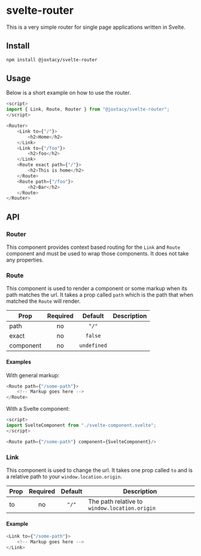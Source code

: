 # svelte-router

This is a very simple router for single page applications written in Svelte.

## Install
```bash
npm install @joxtacy/svelte-router
```

## Usage

Below is a short example on how to use the router.
```js
<script>
import { Link, Route, Router } from "@joxtacy/svelte-router";
</script>

<Router>
    <Link to={"/"}>
        <h2>Home</h2>
    </Link>
    <Link to={"/foo"}>
        <h2>foo</h2>
    </Link>
    <Route exact path={"/"}>
        <h2>This is home</h2>
    </Route>
    <Route path={"/foo"}>
        <h2>Bar</h2>
    </Route>
</Router>
```

## API

### Router
This component provides context based routing for the `Link` and `Route` component and must be used to wrap those components. It does not take any properties. 

### Route
This component is used to render a component or some markup when its path matches the url. It takes a prop called `path` which is the path that when matched the `Route` will render. 

| Prop      | Required | Default     | Description |
| --------- |:--------:|:-----------:| ----------- |
| path      | no       | `"/"`       |             |
| exact     | no       | `false`     |             |
| component | no       | `undefined` |             |

#### Examples

With general markup:
```js
<Route path={"/some-path"}>
    <!-- Markup goes here -->
</Route>
```

With a Svelte component:
```js
<script>
import SvelteComponent from "./svelte-component.svelte";
</script>

<Route path={"/some-path"} component={SvelteComponent}/>
```

### Link
This component is used to change the url. It takes one prop called `to` and is a relative path to your `window.location.origin`.

| Prop      | Required | Default     | Description                                   |
| --------- |:--------:|:-----------:| --------------------------------------------- |
| to        | no       | `"/"`       | The path relative to `window.location.origin` |

#### Example
```js
<Link to={"/some-path"}>
    <!-- Markup goes here -->
</Link>
```
